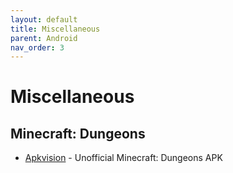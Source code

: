```yaml
---
layout: default
title: Miscellaneous
parent: Android
nav_order: 3
---
```


# Miscellaneous

## Minecraft: Dungeons

* [Apkvision](https://apkvision.org/games/role-playing/minecraft-dungeons-64159/) - Unofficial Minecraft: Dungeons APK
